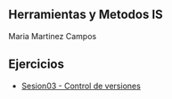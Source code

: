 ## Herramientas y Metodos IS
Maria Martinez Campos
## Ejercicios
* [Sesion03 - Control de versiones](Sesion03.1.md)
